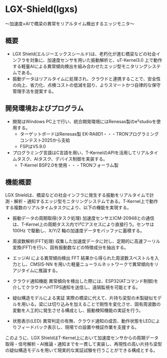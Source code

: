 # LGX-Shield(lgxs)
～加速度×AIで橋梁の異常をリアルタイム検出するエッジモニタ～

## 概要
- LGX Shield(エルジーエックスシールド)は、老朽化が進む橋梁などの社会インフラを対象に、加速度センサを用いた振動解析と、uT-Kernel3.0 上で動作する軽量AIによる異常傾向検出を組み合わせたエッジ型モニタリングシステムである。
- 振動データはリアルタイムに処理され、クラウドと連携することで、安全性の向上、省力化、点検コストの低減を図り、よりスマートかつ自律的な保守管理手法を提案する。

## 開発環境およびプログラム
- 開発はWindows PC上で行い、統合開発環境にはRenesas製のe²studioを使用する。
  - ターゲットボードはRenesas製 EK-RA8D1・・・TRONプログラミングコンテスト2025から支給
  - FSPはV5.9.0
- プログラミング言語はC言語を用い、T-KernelのAPIを活用してリアルタイムタスク、AIタスク、デバイス制御を実装する。
  - T-Kernel BSP2.0を使用・・・TRONフォーラム製

## 機能概要
LGX Shieldは、橋梁などの社会インフラに発生する振動をリアルタイムで計測・解析・通知するエッジ型モニタリングシステムである。T-Kernel上で動作する複数のリアルタイムタスクにより、以下の機能を実現する。

- 振動データの周期取得(タスク処理)
加速度センサエICM-20948との通信は、T-Kernel上の周期タスス内でI²Cアスセスにより直接行う。センサは 100Hz で駆動し、X/Y/Z 軸の加速度データをバッファに蓄積する。

- 周波数解析(FFT処理)
収集した加速度データに対し、定期的に高速フーリル変換(FFT)を行い、固有振動数などの特徴成分を抽出する。

- エッジAI による異常傾向検出
FFT 結果から得られた周波数スペストルを入力とし、CMSIS-NN を用いた軽量ニューラルネットワークで異常傾向をリアジタイムに推論する。

- クラウド通知機能
異常傾向を検出した際には、ESP32(ATコマンド制御)を介してクラウドへHTTPS通知を送信し、遠隔監視を可能とする。

- 疑似構造モデルによる実証
実際の橋梁に代えて、片持ち梁型の木製疑似モデルを用いる。梁には切り込みを加えることで剛性を変化させ、固有周波数の変動を人工的に発生させる構成とし、振動検知機能の実証を行う。

- 状態表示(LED)
異常判定の有無、クラウド通知の成否、動作状態をLEDによりフィードバック表示し、現場での設置や検証作業を支援する。

このように、LGX ShieldはT-Kernel上において加速度センサからの周期データ取得・信号解析・AI推論・通知までを一貫して実装し、再現性の高い片持ち梁型の疑似構造モデルを用いて現実的な実証試験を行うことができる構成とする。
